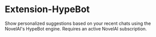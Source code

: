 # Extension-HypeBot
Show personalized suggestions based on your recent chats using the NovelAI's HypeBot engine. Requires an active NovelAI subscription.
